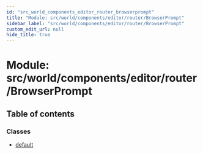 ```yaml
---
id: "src_world_components_editor_router_browserprompt"
title: "Module: src/world/components/editor/router/BrowserPrompt"
sidebar_label: "src/world/components/editor/router/BrowserPrompt"
custom_edit_url: null
hide_title: true
---
```


# Module: src/world/components/editor/router/BrowserPrompt

## Table of contents

### Classes

- [default](../classes/src_world_components_editor_router_browserprompt.default.md)
